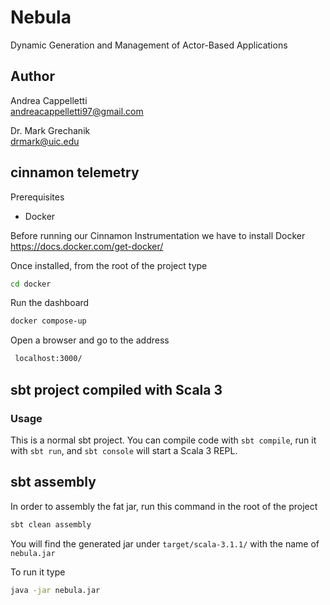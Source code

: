 # Nebula
Dynamic Generation and Management of Actor-Based Applications

## Author
Andrea Cappelletti  
andreacappelletti97@gmail.com

Dr. Mark Grechanik  
drmark@uic.edu

## cinnamon telemetry
Prerequisites
- Docker

Before running our Cinnamon Instrumentation we have to install Docker
https://docs.docker.com/get-docker/

Once installed, from the root of the project type

```bash
cd docker
```

Run the dashboard

```bash
docker compose-up
```
Open a browser and go to the address

```bash
 localhost:3000/
```

## sbt project compiled with Scala 3

### Usage

This is a normal sbt project. You can compile code with `sbt compile`, run it with `sbt run`, and `sbt console` will start a Scala 3 REPL.

## sbt assembly
In order to assembly the fat jar, run this command in the root of the project
```bash
sbt clean assembly
```

You will find the generated jar under `target/scala-3.1.1/` with the name of  `nebula.jar`

To run it type

```bash
java -jar nebula.jar
```
